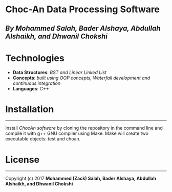 # Choc-An Data Processing Software
## *By Mohammed Salah, Bader Alshaya, Abdullah Alshaikh, and Dhwanil Chokshi*

# Technologies
* **Data Structures**: *BST and Linear Linked List*
* **Concepts**: *built using OOP concepts, Waterfall development and continuous integration*
* **Languages**: *C++*

# Installation
------------
Install *ChocAn software* by cloning the repository in the command line and compile it with g++ GNU compiler using Make. Make will create two executable objects: test and choan. 

# License
-------
Copyright (c) 2017 **Mohammed (Zack) Salah, Bader Alshaya, Abdullah Alshaikh, and Dhwanil Chokshi**
